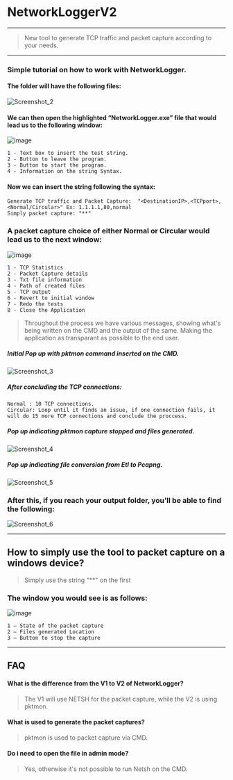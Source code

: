 # NetworkLoggerV2
****

>New tool to generate TCP traffic and packet capture according to your needs.

--------

### Simple tutorial on how to work with NetworkLogger.

#### The folder will have the following files:
![Screenshot_2](https://user-images.githubusercontent.com/110167869/187642875-d44ca28a-4ee5-44ef-9f92-19f003eb64f8.png)



#### We can then open the highlighted “NetworkLogger.exe” file that would lead us to the following window:

 ![image](https://user-images.githubusercontent.com/110167869/182665122-fc5973e7-1816-49d1-a207-36baa904f197.png)

```
1 - Text box to insert the test string.
2 - Button to leave the program.
3 - Button to start the program.
4 - Information on the string Syntax.
```

#### Now we can insert the string following the syntax:

```
Generate TCP traffic and Packet Capture:  "<DestinationIP>,<TCPport>,<Normal/Circular>" Ex: 1.1.1.1,80,normal
Simply packet capture: "**"
````

### A packet capture choice of either Normal or Circular would lead us to the next window:

 ![image](https://user-images.githubusercontent.com/110167869/182665288-6b4fbc5a-80b0-4626-aad2-f5676179a120.png)

```
1 - TCP Statistics
2 - Packet Capture details
3 - Txt file information
4 - Path of created files
5 - TCP output 
6 - Revert to initial window
7 - Redo the tests
8 - Close the Application
  ``` 
>Throughout the process we have various messages, showing what's being written on the CMD and the output of the same. Making the application as transparant as possible to the end user.

##### Initial Pop up with pktmon command inserted on the CMD.
![Screenshot_3](https://user-images.githubusercontent.com/110167869/187643702-56f936ca-ce22-40b4-b0ef-e4f5f9b9a866.png)


 
##### After concluding the TCP connections:
  
```
Normal : 10 TCP connections.
Circular: Loop until it finds an issue, if one connection fails, it will do 15 more TCP connections and conclude the proccess.
```
  
##### Pop up indicating pktmon capture stopped and files generated.
  
![Screenshot_4](https://user-images.githubusercontent.com/110167869/187643639-ac4492a1-4079-4bfb-b725-41047c12b8dd.png)


 
##### Pop up indicating file conversion from Etl to Pcapng.
  
![Screenshot_5](https://user-images.githubusercontent.com/110167869/187643522-f30f0a92-4520-4514-8af0-a4f69d8803be.png)



### After this, if you reach your output folder, you’ll be able to find the following:

![Screenshot_6](https://user-images.githubusercontent.com/110167869/187643860-b2c882bc-d72a-49d3-bb14-e14182487dff.png)

                                                                                                        
-------
  
## How to simply use the tool to packet capture on a windows device?
  
 >Simply use the string "**" on the first 
  
### The window you would see is as follows:
  
![image](https://user-images.githubusercontent.com/110167869/182667041-e1ab301c-8b44-46e4-bf77-69cb85261be7.png)

 
 ```                                                 
1 – State of the packet capture
2 – Files generated Location
3 – Button to stop the capture
  ``` 
  
****

## FAQ
#### What is the difference from the V1 to V2 of NetworkLogger?
>The V1 will use NETSH for the packet capture, while the V2 is using pktmon.

#### What is used to generate the packet captures?
> pktmon is used to packet capture via CMD.
 
#### Do i need to open the file in admin mode?
>Yes, otherwise it's not possible to run Netsh on the CMD.

 
